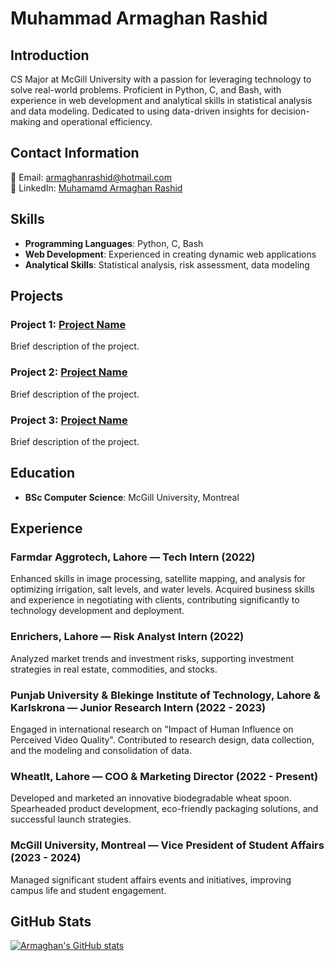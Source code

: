 # Muhammad Armaghan Rashid

## Introduction
CS Major at McGill University with a passion for leveraging technology to solve real-world problems. Proficient in Python, C, and Bash, with experience in web development and analytical skills in statistical analysis and data modeling. Dedicated to using data-driven insights for decision-making and operational efficiency.

## Contact Information
📧 Email: [armaghanrashid@hotmail.com](mailto:armaghanrashid@hotmail.com)  
🔗 LinkedIn: [Muhamamd Armaghan Rashid](www.linkedin.com/in/muhammad-armaghan-rashid-6515b1219)

## Skills
- **Programming Languages**: Python, C, Bash
- **Web Development**: Experienced in creating dynamic web applications
- **Analytical Skills**: Statistical analysis, risk assessment, data modeling

## Projects
### Project 1: [Project Name](https://github.com/project-link)
Brief description of the project.

### Project 2: [Project Name](https://github.com/project-link)
Brief description of the project.

### Project 3: [Project Name](https://github.com/project-link)
Brief description of the project.

## Education
- **BSc Computer Science**: McGill University, Montreal

## Experience
### Farmdar Aggrotech, Lahore — Tech Intern (2022)
Enhanced skills in image processing, satellite mapping, and analysis for optimizing irrigation, salt levels, and water levels. Acquired business skills and experience in negotiating with clients, contributing significantly to technology development and deployment.

### Enrichers, Lahore — Risk Analyst Intern (2022)
Analyzed market trends and investment risks, supporting investment strategies in real estate, commodities, and stocks.

### Punjab University & Blekinge Institute of Technology, Lahore & Karlskrona — Junior Research Intern (2022 - 2023)
Engaged in international research on "Impact of Human Influence on Perceived Video Quality". Contributed to research design, data collection, and the modeling and consolidation of data.

### Wheatlt, Lahore — COO & Marketing Director (2022 - Present)
Developed and marketed an innovative biodegradable wheat spoon. Spearheaded product development, eco-friendly packaging solutions, and successful launch strategies.

### McGill University, Montreal — Vice President of Student Affairs (2023 - 2024)
Managed significant student affairs events and initiatives, improving campus life and student engagement.

## GitHub Stats
[![Armaghan's GitHub stats](https://github-readme-stats.vercel.app/api?username=armaghanrashid&show_icons=true&theme=dark)](https://github.com/armaghanrashid/github-readme-stats)

